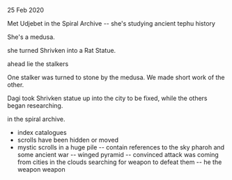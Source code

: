 25 Feb 2020

Met Udjebet in the Spiral Archive
-- she's studying ancient tephu history

She's a medusa.

she turned Shrivken into a Rat Statue.

ahead lie the stalkers

One stalker was turned to stone by the medusa.  We made short work of the other.

Dagi took Shrivken statue up into the city to be fixed, while the others began researching.



in the spiral archive.

- index catalogues 
- scrolls have been hidden or moved
- mystic scrolls in a huge pile
-- contain references to the sky pharoh and some ancient war
-- winged pyramid 
-- convinced attack was coming from cities in the clouds searching for weapon to defeat them
-- he the weapon weapon
## 
